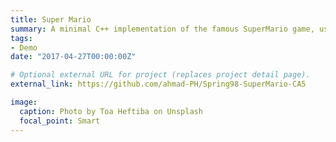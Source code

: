```yaml
---
title: Super Mario
summary: A minimal C++ implementation of the famous SuperMario game, using [SDL2](https://www.libsdl.org/). I was the TA of the course and the project would be shown to students as an example of good design.
tags:
- Demo
date: "2017-04-27T00:00:00Z"

# Optional external URL for project (replaces project detail page).
external_link: https://github.com/ahmad-PH/Spring98-SuperMario-CA5

image:
  caption: Photo by Toa Heftiba on Unsplash
  focal_point: Smart
---
```

